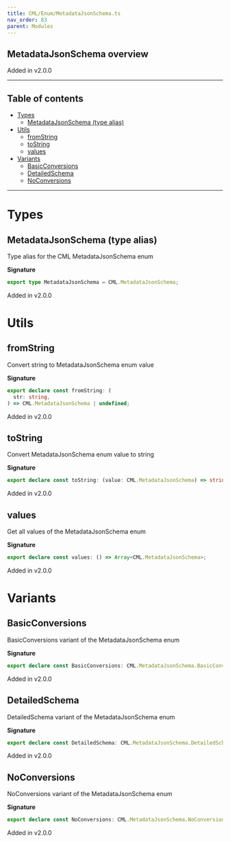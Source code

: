 ```yaml
---
title: CML/Enum/MetadataJsonSchema.ts
nav_order: 83
parent: Modules
---
```


## MetadataJsonSchema overview

Added in v2.0.0

---

<h2 class="text-delta">Table of contents</h2>

- [Types](#types)
  - [MetadataJsonSchema (type alias)](#metadatajsonschema-type-alias)
- [Utils](#utils)
  - [fromString](#fromstring)
  - [toString](#tostring)
  - [values](#values)
- [Variants](#variants)
  - [BasicConversions](#basicconversions)
  - [DetailedSchema](#detailedschema)
  - [NoConversions](#noconversions)

---

# Types

## MetadataJsonSchema (type alias)

Type alias for the CML MetadataJsonSchema enum

**Signature**

```ts
export type MetadataJsonSchema = CML.MetadataJsonSchema;
```

Added in v2.0.0

# Utils

## fromString

Convert string to MetadataJsonSchema enum value

**Signature**

```ts
export declare const fromString: (
  str: string,
) => CML.MetadataJsonSchema | undefined;
```

Added in v2.0.0

## toString

Convert MetadataJsonSchema enum value to string

**Signature**

```ts
export declare const toString: (value: CML.MetadataJsonSchema) => string;
```

Added in v2.0.0

## values

Get all values of the MetadataJsonSchema enum

**Signature**

```ts
export declare const values: () => Array<CML.MetadataJsonSchema>;
```

Added in v2.0.0

# Variants

## BasicConversions

BasicConversions variant of the MetadataJsonSchema enum

**Signature**

```ts
export declare const BasicConversions: CML.MetadataJsonSchema.BasicConversions;
```

Added in v2.0.0

## DetailedSchema

DetailedSchema variant of the MetadataJsonSchema enum

**Signature**

```ts
export declare const DetailedSchema: CML.MetadataJsonSchema.DetailedSchema;
```

Added in v2.0.0

## NoConversions

NoConversions variant of the MetadataJsonSchema enum

**Signature**

```ts
export declare const NoConversions: CML.MetadataJsonSchema.NoConversions;
```

Added in v2.0.0
